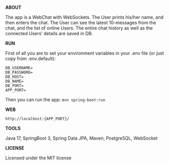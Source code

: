 **ABOUT**

The app is a WebChat with WebSockets. The User prints his/her name, and then enters the chat. The User can see the latest 10-messages from the chat, and the list of online Users. The entire chat history as well as the connected Users’ details are saved in DB.


**RUN**

First of all you are to set your environment variables in your .env file (or just copy from .env.default):
```
DB_USERNAME=
DB_PASSWORD=
DB_HOST=
DB_NAME=
DB_PORT=
APP_PORT=
```
Then you can run the app:
`mvn spring-boot:run`

**WEB**

`http://localhost:{APP_PORT}/`

**TOOLS**

Java 17, SpringBoot 3, Spring Data JPA, Maven, PostgreSQL, WebSocket

**LICENSE**

Licensed under the MIT license
